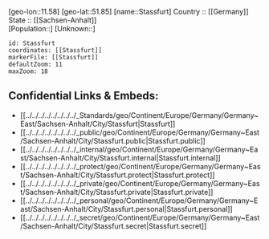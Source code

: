 ﻿---
location: [51.85,11.58] 
mapzoom: [7,12] 
mapmarker: city 
type: City
tags:
- geo/City


SpocWebEntityId: 34537
isDeleted: false
confidential: public

---
[geo-lon::11.58] 
[geo-lat::51.85] 
[name::Stassfurt] 
Country :: [[Germany]]  
State :: [[Sachsen-Anhalt]]  
[Population::] 
[Unknown::] 


```leaflet
id: Stassfurt
coordinates: [[Stassfurt]] 
markerFile: [[Stassfurt]] 
defaultZoom: 11 
maxZoom: 18
```


## Confidential Links & Embeds: 
- [[../../../../../../../../_Standards/geo/Continent/Europe/Germany/Germany~East/Sachsen-Anhalt/City/Stassfurt|Stassfurt]] 
- [[../../../../../../../../_public/geo/Continent/Europe/Germany/Germany~East/Sachsen-Anhalt/City/Stassfurt.public|Stassfurt.public]] 
- [[../../../../../../../../_internal/geo/Continent/Europe/Germany/Germany~East/Sachsen-Anhalt/City/Stassfurt.internal|Stassfurt.internal]] 
- [[../../../../../../../../_protect/geo/Continent/Europe/Germany/Germany~East/Sachsen-Anhalt/City/Stassfurt.protect|Stassfurt.protect]] 
- [[../../../../../../../../_private/geo/Continent/Europe/Germany/Germany~East/Sachsen-Anhalt/City/Stassfurt.private|Stassfurt.private]] 
- [[../../../../../../../../_personal/geo/Continent/Europe/Germany/Germany~East/Sachsen-Anhalt/City/Stassfurt.personal|Stassfurt.personal]] 
- [[../../../../../../../../_secret/geo/Continent/Europe/Germany/Germany~East/Sachsen-Anhalt/City/Stassfurt.secret|Stassfurt.secret]] 
